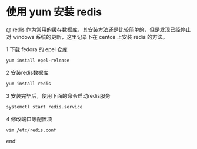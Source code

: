 # 使用 yum 安装 redis

@ redis 作为常用的缓存数据库，其安装方法还是比较简单的，但是发现已经停止对 windows 系统的更新，这里记录下在 centos 上安装 redis 的方法。

1 下载 fedora 的 epel 仓库


```sh
yum install epel-release
```


2 安装redis数据库


```sh
yum install redis
```


3 安装完毕后，使用下面的命令启动redis服务


```sh
systemctl start redis.service
```



4 修改端口等配置项


```sh
vim /etc/redis.conf
```

end!